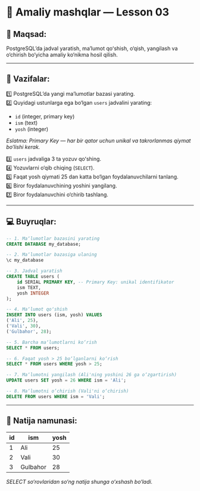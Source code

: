 # 📐 Amaliy mashqlar — Lesson 03

## 🎯 Maqsad:
PostgreSQL’da jadval yaratish, maʼlumot qoʻshish, o‘qish, yangilash va o‘chirish bo‘yicha amaliy ko‘nikma hosil qilish.

---

## 🔷 Vazifalar:
1️⃣ PostgreSQL’da yangi maʼlumotlar bazasi yarating.  
2️⃣ Quyidagi ustunlarga ega bo‘lgan `users` jadvalini yarating:
   - `id` (integer, primary key)
   - `ism` (text)
   - `yosh` (integer)
   
   *Eslatma: Primary Key — har bir qator uchun unikal va takrorlanmas qiymat bo‘lishi kerak.*

3️⃣ `users` jadvaliga 3 ta yozuv qoʻshing.  
4️⃣ Yozuvlarni o‘qib chiqing (`SELECT`).  
5️⃣ Faqat yosh qiymati 25 dan katta bo‘lgan foydalanuvchilarni tanlang.  
6️⃣ Biror foydalanuvchining yoshini yangilang.  
7️⃣ Biror foydalanuvchini o‘chirib tashlang.

---

## 💻 Buyruqlar:
```sql
-- 1. Maʼlumotlar bazasini yarating
CREATE DATABASE my_database;

-- 2. Maʼlumotlar bazasiga ulaning
\c my_database

-- 3. Jadval yaratish
CREATE TABLE users (
    id SERIAL PRIMARY KEY, -- Primary Key: unikal identifikator
    ism TEXT,
    yosh INTEGER
);

-- 4. Maʼlumot qoʻshish
INSERT INTO users (ism, yosh) VALUES
('Ali', 25),
('Vali', 30),
('Gulbahor', 28);

-- 5. Barcha maʼlumotlarni ko‘rish
SELECT * FROM users;

-- 6. Faqat yosh > 25 bo‘lganlarni ko‘rish
SELECT * FROM users WHERE yosh > 25;

-- 7. Maʼlumotni yangilash (Ali'ning yoshini 26 ga o‘zgartirish)
UPDATE users SET yosh = 26 WHERE ism = 'Ali';

-- 8. Maʼlumotni o‘chirish (Vali'ni o‘chirish)
DELETE FROM users WHERE ism = 'Vali';
```

---

## 📝 Natija namunasi:

| id | ism      | yosh |
|----|----------|------|
| 1  | Ali      | 25   |
| 2  | Vali     | 30   |
| 3  | Gulbahor | 28   |

*SELECT so‘rovlaridan so‘ng natija shunga o‘xshash bo‘ladi.*
